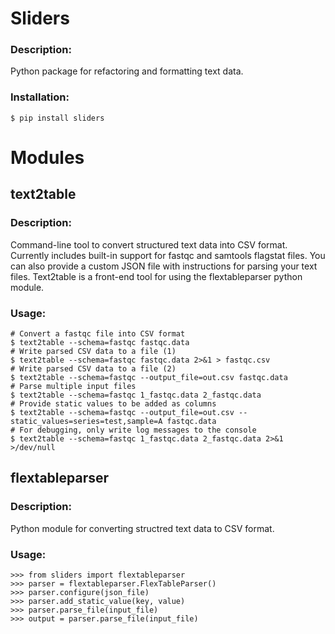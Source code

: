 # Sliders

### Description:
Python package for refactoring and formatting text data.

### Installation:

    $ pip install sliders

# Modules
## text2table 

### Description:
Command-line tool to convert structured text data into CSV format. Currently includes built-in support for fastqc and samtools flagstat files. You can also provide a custom JSON file with instructions for parsing your text files. Text2table is a front-end tool for using the flextableparser python module.

### Usage:
    # Convert a fastqc file into CSV format
    $ text2table --schema=fastqc fastqc.data
    # Write parsed CSV data to a file (1)
    $ text2table --schema=fastqc fastqc.data 2>&1 > fastqc.csv
    # Write parsed CSV data to a file (2)
    $ text2table --schema=fastqc --output_file=out.csv fastqc.data
    # Parse multiple input files
    $ text2table --schema=fastqc 1_fastqc.data 2_fastqc.data
    # Provide static values to be added as columns
    $ text2table --schema=fastqc --output_file=out.csv --static_values=series=test,sample=A fastqc.data
    # For debugging, only write log messages to the console
    $ text2table --schema=fastqc 1_fastqc.data 2_fastqc.data 2>&1 >/dev/null

## flextableparser

### Description:
Python module for converting structred text data to CSV format.

### Usage:
    >>> from sliders import flextableparser
    >>> parser = flextableparser.FlexTableParser()
    >>> parser.configure(json_file)
    >>> parser.add_static_value(key, value)
    >>> parser.parse_file(input_file)
    >>> output = parser.parse_file(input_file)
